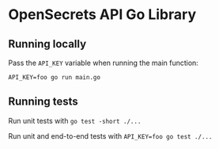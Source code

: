 # OpenSecrets API Go Library

## Running locally

Pass the `API_KEY` variable when running the main function:

`API_KEY=foo go run main.go`

## Running tests

Run unit tests with `go test -short ./...`

Run unit and end-to-end tests with `API_KEY=foo go test ./...`